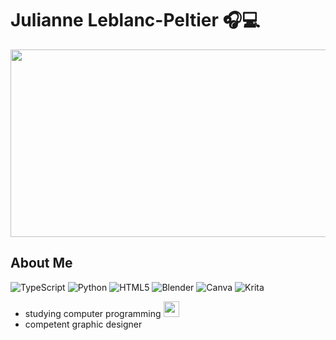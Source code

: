# Julianne Leblanc-Peltier 🎧💻
<img src="https://images-wixmp-ed30a86b8c4ca887773594c2.wixmp.com/f/21448164-1432-4dfc-ac12-90fe19427b6f/dd2o82v-5d443743-9266-44ad-a357-1b4048d62cfc.gif?token=eyJ0eXAiOiJKV1QiLCJhbGciOiJIUzI1NiJ9.eyJzdWIiOiJ1cm46YXBwOjdlMGQxODg5ODIyNjQzNzNhNWYwZDQxNWVhMGQyNmUwIiwiaXNzIjoidXJuOmFwcDo3ZTBkMTg4OTgyMjY0MzczYTVmMGQ0MTVlYTBkMjZlMCIsIm9iaiI6W1t7InBhdGgiOiJcL2ZcLzIxNDQ4MTY0LTE0MzItNGRmYy1hYzEyLTkwZmUxOTQyN2I2ZlwvZGQybzgydi01ZDQ0Mzc0My05MjY2LTQ0YWQtYTM1Ny0xYjQwNDhkNjJjZmMuZ2lmIn1dXSwiYXVkIjpbInVybjpzZXJ2aWNlOmZpbGUuZG93bmxvYWQiXX0.OlExHY-LpdNrt6ulKSdV6BuPTRT3qBO55XJeSNVQeac" width="1600" height="300">

## About Me

![TypeScript](https://img.shields.io/badge/typescript-%23007ACC.svg?style=for-the-badge&logo=typescript&logoColor=white)
![Python](https://img.shields.io/badge/python-3670A0?style=for-the-badge&logo=python&logoColor=ffdd54)
![HTML5](https://img.shields.io/badge/html5-%23E34F26.svg?style=for-the-badge&logo=html5&logoColor=white)
![Blender](https://img.shields.io/badge/blender-%23F5792A.svg?style=for-the-badge&logo=blender&logoColor=white)
![Canva](https://img.shields.io/badge/Canva-%2300C4CC.svg?style=for-the-badge&logo=Canva&logoColor=white)
![Krita](https://img.shields.io/badge/Krita-203759?style=for-the-badge&logo=krita&logoColor=EEF37B)

- studying computer programming <img src="https://encrypted-tbn0.gstatic.com/images?q=tbn:ANd9GcSF9AeBHYDbw1Vy7NcpHdhLl_sguz6fuIyGqg&usqp=CAU" width="25">
- competent graphic designer 



<!-- 
to create a table / divide sections
<div align="center">
    <table >
     <tr>
        <td><b>About Me</b></td>
        <td><b>...</b></td>
     </tr>
     <tr>
       <td><a href="https://www.google.com/?safe=active&ssui=on" > </img></a></td>
        <td> <a href="https://www.google.com/?safe=active&ssui=on"/></a></td>
     </tr>
    </table>
    </div>
-->

<!--
Here are some ideas to get you started:

- 🔭 I’m currently working on ...
- 🌱 I’m currently learning ...
- 👯 I’m looking to collaborate on ...
- 🤔 I’m looking for help with ...
- 💬 Ask me about ...
- 📫 How to reach me: ...
- 😄 Pronouns: ...
- ⚡ Fun fact: ...
-->
